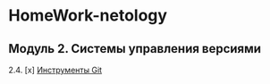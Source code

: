 # HomeWork-netology

## Модуль 2. Системы управления версиями


2.4. [x] [Инструменты Git](02-git-04-tools/README.md)
